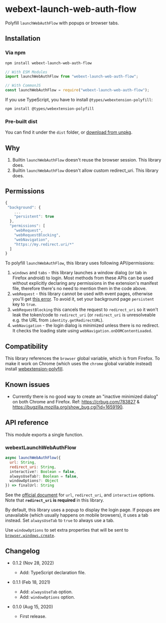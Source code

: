 # webext-launch-web-auth-flow

Polyfill `launchWebAuthFlow` with popups or browser tabs.

## Installation

### Via npm

```bash
npm install webext-launch-web-auth-flow
```

```js
// With ESM Modules
import launchWebAuthFlow from "webext-launch-web-auth-flow";

// With CommonJS
const launchWebAuthFlow = require("webext-launch-web-auth-flow");
```

If you use TypeScript, you have to install `@types/webextension-polyfill`:

```bash
npm install @types/webextension-polyfill
```

### Pre-built dist

You can find it under the `dist` folder, or [download from unpkg](https://unpkg.com/webext-launch-web-auth-flow/dist/).

## Why

1. Builtin `launchWebAuthFlow` doesn't reuse the browser session. This library does.
2. Builtin `launchWebAuthFlow` doesn't allow custom redirect_uri. This library does.

## Permissions

```js
{
 "background": {
    ...
    "persistent": true
  },
  "permissions": [
    "webRequest",
    "webRequestBlocking",
    "webNavigation",
    "https://my.redirect.uri/*"
  ]
}
```

To polyfill `launchWebAuthFlow`, this library uses following API/permissions:

1. `windows` and `tabs` - this library launches a window dialog (or tab in Firefox android) to login. Most methods from these APIs can be used without explicitly declaring any permissions in the extension's manifest file, therefore there's no need to mention them in the code above.
2. `webRequest` - this library cannot be used with event pages, otherwise you'll get [this error](https://stackoverflow.com/questions/13326105/using-webrequest-api-with-event-page). To avoid it, set your background page `persistent` key to `true`.
3. `webRequestBlocking` this cancels the request to `redirect_uri` so it won't leak the token/code to `redirect_uri` (or `redirect_uri` is unresolveable e.g. the URL from `identity.getRedirectURL`).
4. `webNavigation` - the login dialog is minimized unless there is no redirect. It checks the loading state using `webNavigation.onDOMContentLoaded`.

## Compatibility

This library references the `browser` global variable, which is from Firefox. To make it work on Chrome (which uses the `chrome` global variable instead) install [webextension-polyfill](https://github.com/mozilla/webextension-polyfill).

## Known issues

- Currently there is no good way to create an "inactive minimized dialog" on both Chrome and Firefox. Ref: <https://crbug.com/783827> & <https://bugzilla.mozilla.org/show_bug.cgi?id=1659190>.

## API reference

This module exports a single function.

### webextLaunchWebAuthFlow

```js
async launchWebAuthFlow({
  url: String,
  redirect_uri: String,
  interactive?: Boolean = false,
  alwaysUseTab?: Boolean = false,
  windowOptions?: Object
}) => finalUrl: String
```

See the [official document](https://developer.mozilla.org/en-US/docs/Mozilla/Add-ons/WebExtensions/API/identity/launchWebAuthFlow) for `url`, `redirect_uri`, and `interactive` options. Note that **`redirect_uri` is required** in this library.

By default, this library uses a popup to display the login page. If popups are unavailable (which usually happens on mobile browsers), it uses a tab instead. Set `alwaysUseTab` to `true` to always use a tab.

Use `windowOptions` to set extra properties that will be sent to [`browser.windows.create`](https://developer.mozilla.org/en-US/docs/Mozilla/Add-ons/WebExtensions/API/windows/create).

## Changelog

- 0.1.2 (Nov 28, 2022)

  - Add: TypeScript declaration file.

- 0.1.1 (Feb 18, 2021)
  - Add: `alwaysUseTab` option.
  - Add: `windowOptions` option.

- 0.1.0 (Aug 15, 2020)
  - First release.
